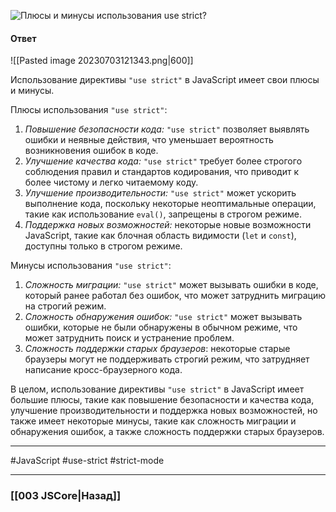 ![Плюсы и минусы использования `use strict`?](https://youtu.be/xZLxdts7ZW4?t=549)

#### Ответ

![[Pasted image 20230703121343.png|600]]

Использование директивы `"use strict"` в JavaScript имеет свои плюсы и минусы.

Плюсы использования `"use strict"`:
1. *Повышение безопасности кода:* `"use strict"` позволяет выявлять ошибки и неявные действия, что уменьшает вероятность возникновения ошибок в коде.
2. *Улучшение качества кода:* `"use strict"` требует более строгого соблюдения правил и стандартов кодирования, что приводит к более чистому и легко читаемому коду.
3. *Улучшение производительности:* `"use strict"` может ускорить выполнение кода, поскольку некоторые неоптимальные операции, такие как использование `eval()`, запрещены в строгом режиме.
4. *Поддержка новых возможностей:* некоторые новые возможности JavaScript, такие как блочная область видимости (`let` и `const`), доступны только в строгом режиме.

Минусы использования `"use strict"`:
1. *Сложность миграции:* `"use strict"` может вызывать ошибки в коде, который ранее работал без ошибок, что может затруднить миграцию на строгий режим.
2. *Сложность обнаружения ошибок:* `"use strict"` может вызывать ошибки, которые не были обнаружены в обычном режиме, что может затруднить поиск и устранение проблем.
3. *Сложность поддержки старых браузеров*: некоторые старые браузеры могут не поддерживать строгий режим, что затрудняет написание кросс-браузерного кода.

В целом, использование директивы `"use strict"` в JavaScript имеет большие плюсы, такие как повышение безопасности и качества кода, улучшение производительности и поддержка новых возможностей, но также имеет некоторые минусы, такие как сложность миграции и обнаружения ошибок, а также сложность поддержки старых браузеров.

___
 #JavaScript #use-strict #strict-mode 

___

### [[003 JSCore|Назад]]